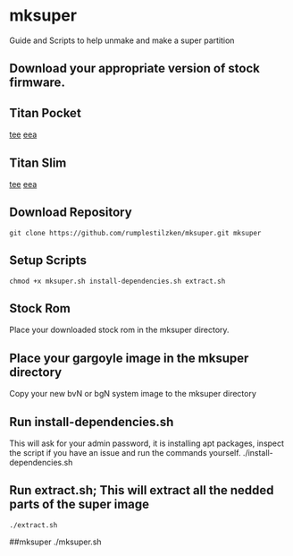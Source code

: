 # mksuper
Guide and Scripts to help unmake and make a super partition

## Download your appropriate version of stock firmware.
## Titan Pocket
[tee](https://drive.google.com/file/d/1HZZ84TOGcj6zQcGn5_o1i0CW5GfI6H4D/view?usp=share_link)
[eea](https://drive.google.com/file/d/1bL0QO-rmMTnsEtEXYm6aetdXd-y8I19g/view?usp=share_link)
## Titan Slim
[tee](https://drive.google.com/file/d/16VHhHYQWZocxS1WzeEFCSRsBKH1G5cKN/view?usp=share_link)
[eea](https://drive.google.com/file/d/1Bpfi5Uf4dQf-YgSbmd-0WMRMWILyxgS8/view?usp=share_link)

## Download Repository
    git clone https://github.com/rumplestilzken/mksuper.git mksuper

## Setup Scripts
    chmod +x mksuper.sh install-dependencies.sh extract.sh

## Stock Rom
Place your downloaded stock rom in the mksuper directory.

## Place your gargoyle image in the mksuper directory
Copy your new bvN or bgN system image to the mksuper directory

## Run install-dependencies.sh
This will ask for your admin password, it is installing apt packages, inspect the script if you have an issue and run the commands yourself.
    ./install-dependencies.sh

## Run extract.sh; This will extract all the nedded parts of the super image
    ./extract.sh

##mksuper
    ./mksuper.sh
